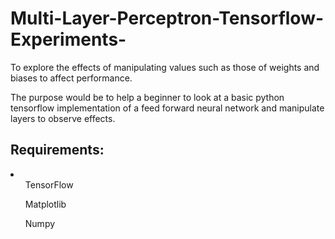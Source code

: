 # Multi-Layer-Perceptron-Tensorflow-Experiments-
To explore the effects of manipulating values such as those of weights and biases to affect performance.

The purpose would be to help a beginner to look at a basic python tensorflow implementation of a feed forward neural network and manipulate layers to observe effects.



## Requirements:
<li>
  <ol>TensorFlow</ol>
  <ol>Matplotlib</ol>
  <ol>Numpy</ol>
</li>  
